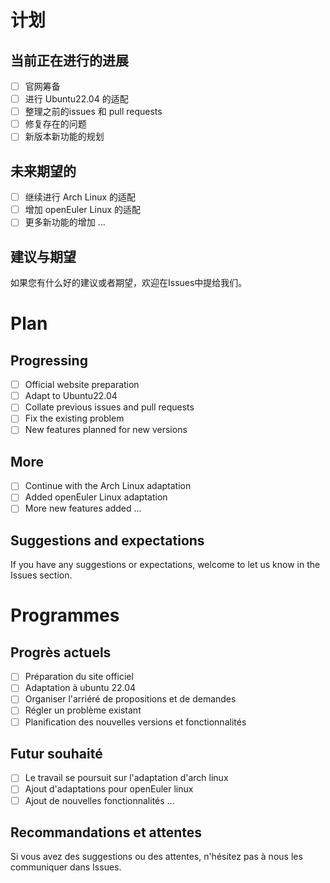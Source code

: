 # 计划
## 当前正在进行的进展

- [ ] 官网筹备
- [ ] 进行 Ubuntu22.04 的适配
- [ ] 整理之前的issues 和 pull requests
- [ ] 修复存在的问题
- [ ] 新版本新功能的规划

## 未来期望的
- [ ] 继续进行 Arch Linux 的适配
- [ ] 增加 openEuler Linux 的适配
- [ ] 更多新功能的增加
...

## 建议与期望
如果您有什么好的建议或者期望，欢迎在Issues中提给我们。

# Plan
## Progressing
- [ ] Official website preparation
- [ ] Adapt to Ubuntu22.04
- [ ] Collate previous issues and pull requests
- [ ] Fix the existing problem
- [ ] New features planned for new versions

## More
- [ ] Continue with the Arch Linux adaptation
- [ ] Added openEuler Linux adaptation
- [ ] More new features added
...

## Suggestions and expectations
If you have any suggestions or expectations, welcome to let us know in the Issues section.
 
# Programmes
## Progrès actuels
- [ ] Préparation du site officiel
- [ ] Adaptation à ubuntu 22.04
- [ ] Organiser l'arriéré de propositions et de demandes
- [ ] Régler un problème existant
- [ ] Planification des nouvelles versions et fonctionnalités

## Futur souhaité
- [ ] Le travail se poursuit sur l'adaptation d'arch linux
- [ ] Ajout d'adaptations pour openEuler linux
- [ ] Ajout de nouvelles fonctionnalités
...

## Recommandations et attentes
Si vous avez des suggestions ou des attentes, n'hésitez pas à nous les communiquer dans Issues.
